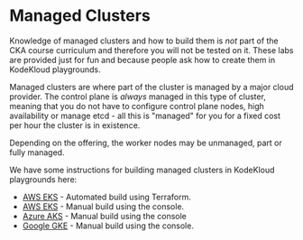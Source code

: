 # Managed Clusters

Knowledge of managed clusters and how to build them is *not* part of the CKA course curriculum and therefore you will not be tested on it. These labs are provided just for fun and because people ask how to create them in KodeKloud playgrounds.

Managed clusters are where part of the cluster is managed by a major cloud provider. The control plane is *always* managed in this type of cluster, meaning that you do not have to configure control plane nodes, high availability or manage etcd - all this is "managed" for you for a fixed cost per hour the cluster is in existence.

Depending on the offering, the worker nodes may be unmanaged, part or fully managed.

We have some instructions for building managed clusters in KodeKloud playgrounds here:

* [AWS EKS](./eks/) - Automated build using Terraform.
* [AWS EKS](https://kodekloud.com/community/t/playground-series-how-to-create-an-eks-cluster-in-kodekloud-playground/330748) - Manual build using the console.
* [Azure AKS](./aks/console/README.md) - Manual build using the console
* [Google GKE](https://kodekloud.com/community/t/playground-series-how-to-create-a-managed-kubernetes-cluster-with-google-kubernetes-engine/230314) - Manual build using the console.

